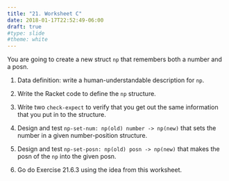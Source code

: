 ```yaml
---
title: "21. Worksheet C"
date: 2018-01-17T22:52:49-06:00
draft: true
#type: slide
#theme: white
---
```


You are going to create a new struct `np` that remembers both a number and a posn. 

1. Data definition: write a human-understandable description for `np`.

2. Write the Racket code to define the `np` structure.

3. Write two `check-expect` to verify that you get out the same information that 
you put in to the structure.

4. Design and test `np-set-num: np(old) number -> np(new)` that sets the number in a given number-position structure.

5. Design and test `np-set-posn: np(old) posn -> np(new)` that makes the posn of the `np` into the given posn. 

6. Go do Exercise 21.6.3 using the idea from this worksheet.

